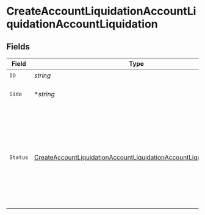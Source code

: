 # CreateAccountLiquidationAccountLiquidationAccountLiquidation


## Fields

| Field                                                                                                                                                               | Type                                                                                                                                                                | Required                                                                                                                                                            | Description                                                                                                                                                         |
| ------------------------------------------------------------------------------------------------------------------------------------------------------------------- | ------------------------------------------------------------------------------------------------------------------------------------------------------------------- | ------------------------------------------------------------------------------------------------------------------------------------------------------------------- | ------------------------------------------------------------------------------------------------------------------------------------------------------------------- |
| `ID`                                                                                                                                                                | *string*                                                                                                                                                            | :heavy_check_mark:                                                                                                                                                  | N/A                                                                                                                                                                 |
| `Side`                                                                                                                                                              | **string*                                                                                                                                                           | :heavy_minus_sign:                                                                                                                                                  | Side of the order.<br/>* SELL -                                                                                                                                     |
| `Status`                                                                                                                                                            | [CreateAccountLiquidationAccountLiquidationAccountLiquidationStatus](../../models/operations/createaccountliquidationaccountliquidationaccountliquidationstatus.md) | :heavy_check_mark:                                                                                                                                                  | Execution status of the Account liquidation order.<br/>* NEW - <br/>* PROCESSING - <br/>* FILLED - <br/>* CANCELLED -                                               |